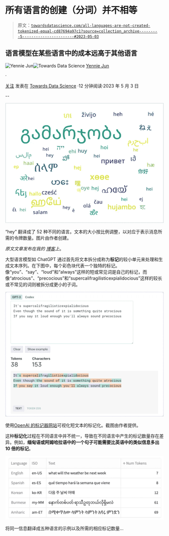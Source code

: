 # 所有语言的创建（分词）并不相等

> 原文：[`towardsdatascience.com/all-languages-are-not-created-tokenized-equal-cd87694a97c1?source=collection_archive---------5-----------------------#2023-05-03`](https://towardsdatascience.com/all-languages-are-not-created-tokenized-equal-cd87694a97c1?source=collection_archive---------5-----------------------#2023-05-03)

## 语言模型在某些语言中的成本远高于其他语言

[](https://medium.com/@artfish?source=post_page-----cd87694a97c1--------------------------------)![Yennie Jun](https://medium.com/@artfish?source=post_page-----cd87694a97c1--------------------------------)[](https://towardsdatascience.com/?source=post_page-----cd87694a97c1--------------------------------)![Towards Data Science](https://towardsdatascience.com/?source=post_page-----cd87694a97c1--------------------------------) [Yennie Jun](https://medium.com/@artfish?source=post_page-----cd87694a97c1--------------------------------)

·

[关注](https://medium.com/m/signin?actionUrl=https%3A%2F%2Fmedium.com%2F_%2Fsubscribe%2Fuser%2F12ca1ab81192&operation=register&redirect=https%3A%2F%2Ftowardsdatascience.com%2Fall-languages-are-not-created-tokenized-equal-cd87694a97c1&user=Yennie+Jun&userId=12ca1ab81192&source=post_page-12ca1ab81192----cd87694a97c1---------------------post_header-----------) 发表在 [Towards Data Science](https://towardsdatascience.com/?source=post_page-----cd87694a97c1--------------------------------) ·12 分钟阅读·2023 年 5 月 3 日[](https://medium.com/m/signin?actionUrl=https%3A%2F%2Fmedium.com%2F_%2Fvote%2Ftowards-data-science%2Fcd87694a97c1&operation=register&redirect=https%3A%2F%2Ftowardsdatascience.com%2Fall-languages-are-not-created-tokenized-equal-cd87694a97c1&user=Yennie+Jun&userId=12ca1ab81192&source=-----cd87694a97c1---------------------clap_footer-----------)

--

[](https://medium.com/m/signin?actionUrl=https%3A%2F%2Fmedium.com%2F_%2Fbookmark%2Fp%2Fcd87694a97c1&operation=register&redirect=https%3A%2F%2Ftowardsdatascience.com%2Fall-languages-are-not-created-tokenized-equal-cd87694a97c1&source=-----cd87694a97c1---------------------bookmark_footer-----------)![](img/d5d82c8ce5ba774594d82455e802916d.png)

“hey” 翻译成了 52 种不同的语言。文本的大小按比例调整，以对应于表示消息所需的令牌数量。图片由作者创建。

*原文文章发布在我的* [*博客*](https://www.artfish.ai/p/all-languages-are-not-created-tokenized)*上*。

大型语言模型如 ChatGPT 通过首先将文本拆分成称为**标记**的较小单元来处理和生成文本序列。在下图中，每个彩色块代表一个独特的标记。像“you”、“say”、“loud”和“always”这样的短或常见词是自己的标记，而像“atrocious”、“precocious”和“supercalifragilisticexpialidocious”这样的较长或不常见的词则被拆分成更小的子词。

![](img/17d355ca37bbda6bda1137a1956d5f38.png)

使用[OpenAI 的标记器网站](https://platform.openai.com/tokenizer)可视化短文本的标记化。截图由作者提供。

这种**标记化**过程在不同语言中并不统一，导致在不同语言中产生的标记数量存在差异。例如，**缅甸语或阿姆哈拉语中的一个句子可能需要比英语中的类似信息多出 10 倍的标记**。

![](img/77a9be17c8b6729603e33808832bd519.png)

将同一信息翻译成五种语言的示例以及所需的相应标记数量…

